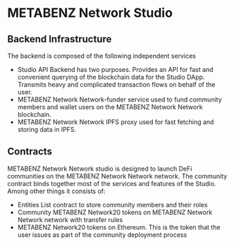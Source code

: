 # METABENZ Network  Studio



## Backend Infrastructure

The backend is composed of the following independent services

- Studio API Backend has two purposes. Provides an API for fast and convenient querying of the blockchain data for the Studio DApp. Transmits heavy and complicated transaction flows on behalf of the user.
- METABENZ Network Network-funder service used to fund community members and wallet users on the METABENZ Network Network blockchain.
- METABENZ Network Network IPFS proxy used for fast fetching and storing data in IPFS.

## Contracts

METABENZ Network Network studio is designed to launch DeFi communities on the METABENZ Network Network network. The community contract binds together most of the services and features of the Studio. Among other things it consists of:

- Entities List contract to store community members and their roles
- Community METABENZ Network20 tokens on METABENZ Network Network network with transfer rules
- METABENZ Network20 tokens on Ethereum. This is the token that the user issues as part of the community deployment process



